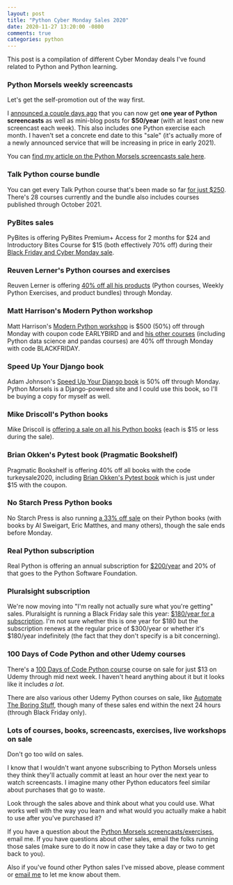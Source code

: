 ```yaml
---
layout: post
title: "Python Cyber Monday Sales 2020"
date: 2020-11-27 13:20:00 -0800
comments: true
categories: python
---
```


This post is a compilation of different Cyber Monday deals I've found related to Python and Python learning.

### Python Morsels weekly screencasts

Let's get the self-promotion out of the way first.

I [announced a couple days ago](https://treyhunner.com/2020/11/short-python-screencasts-for-$50-slash-year/) that you can now get **one year of Python screencasts** as well as mini-blog posts for **$50/year** (with at least one new screencast each week).
This also includes one Python exercise each month.
I haven't set a concrete end date to this "sale" (it's actually more of a newly announced service that will be increasing in price in early 2021).

You can [find my article on the Python Morsels screencasts sale here](https://treyhunner.com/2020/11/short-python-screencasts-for-$50-slash-year/).


### Talk Python course bundle

You can get every Talk Python course that's been made so far [for just $250](https://training.talkpython.fm/black-friday-2020).
There's 28 courses currently and the bundle also includes courses published through October 2021.


### PyBites sales

PyBites is offering PyBites Premium+ Access for 2 months for $24 and Introductory Bites Course for $15 (both effectively 70% off) during their [Black Friday and Cyber Monday sale](https://pybit.es/blackfriday).


### Reuven Lerner's Python courses and exercises

Reuven Lerner is offering [40% off all his products](https://store.lerner.co.il/?coupon=BF2020) (Python courses, Weekly Python Exercises, and product bundles) through Monday.


### Matt Harrison's Modern Python workshop

Matt Harrison's [Modern Python workshop](https://mattharrison.podia.com/modern-python-a-hands-on-approach-to-idiomatic-python-projects) is $500 (50%) off through Monday with coupon code EARLYBIRD and and [his other courses](https://mattharrison.podia.com/courses) (including Python data science and pandas courses) are 40% off through Monday with code BLACKFRIDAY.


### Speed Up Your Django book

Adam Johnson's [Speed Up Your Django book](https://adamj.eu/tech/2020/11/28/speed-up-your-django-tests-cyber-monday-deal/) is 50% off through Monday.
Python Morsels is a Django-powered site and I could use this book, so I'll be buying a copy for myself as well.


### Mike Driscoll's Python books

Mike Driscoll is [offering a sale on all his Python books](https://www.blog.pythonlibrary.org/2020/11/25/black-friday-cyber-monday-comes-early-in-2020/) (each is $15 or less during the sale).

### Brian Okken's Pytest book (Pragmatic Bookshelf)

Pragmatic Bookshelf is offering 40% off all books with the code turkeysale2020, including [Brian Okken's Pytest book](https://pragprog.com/titles/bopytest/python-testing-with-pytest/) which is just under $15 with the coupon.


### No Starch Press Python books

No Starch Press is also running [a 33% off sale](https://nostarch.com/catalog/python) on their Python books (with books by Al Sweigart, Eric Matthes, and many others), though the sale ends before Monday.


### Real Python subscription

Real Python is offering an annual subscription for [$200/year](https://realpython.com/account/join/?c=blackfriday2020) and 20% of that goes to the Python Software Foundation.


### Pluralsight subscription

We're now moving into "I'm really not actually sure what you're getting" sales.
Pluralsight is running a Black Friday sale this year: [$180/year for a subscription](https://www.pluralsight.com/offer/2020/bf-cm-40-off).
I'm not sure whether this is one year for $180 but the subscription renews at the regular price of $300/year or whether it's $180/year indefinitely (the fact that they don't specify is a bit concerning).


### 100 Days of Code Python and other Udemy courses

There's a [100 Days of Code Python course](https://www.udemy.com/course/100-days-of-code/?couponCode=DCF8D1FDCAA3CE660C34) course on sale for just $13 on Udemy through mid next week.
I haven't heard anything about it but it looks like it includes *a lot*.

There are also various other Udemy Python courses on sale, like [Automate The Boring Stuff](https://www.udemy.com/course/automate/), though many of these sales end within the next 24 hours (through Black Friday only).


### Lots of courses, books, screencasts, exercises, live workshops on sale

Don't go too wild on sales.

I know that I wouldn't want anyone subscribing to Python Morsels unless they think they'll actually commit at least an hour over the next year to watch screencasts.
I imagine many other Python educators feel similar about purchases that go to waste.

Look through the sales above and think about what you could use.
What works well with the way you learn and what would you actually make a habit to use after you've purchased it?

If you have a question about the [Python Morsels screencasts/exercises](https://treyhunner.com/2020/11/short-python-screencasts-for-$50-slash-year/), email me.
If you have questions about other sales, email the folks running those sales (make sure to do it now in case they take a day or two to get back to you).

Also if you've found other Python sales I've missed above, please comment or <a href='m&#97;&#105;l&#116;o&#58;he&#108;p&#64;&#112;%7&#57;th%6Fnmo&#114;s%6&#53;ls&#46;&#99;&#111;m'>email me</a> to let me know about them.
